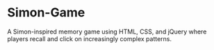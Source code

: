 # Simon-Game
A Simon-inspired memory game using HTML, CSS, and jQuery where players recall and click on increasingly complex patterns.
